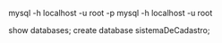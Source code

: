 mysql -h localhost -u root -p
mysql -h localhost -u root

show databases;
create database sistemaDeCadastro;